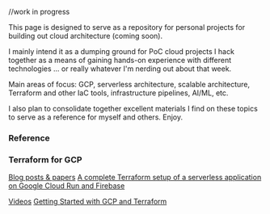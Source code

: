 //work in progress

This page is designed to serve as a repository for personal projects for building out cloud architecture (coming soon). 

I mainly intend it as a dumping ground for PoC cloud projects I hack together as a means of gaining hands-on experience with different technologies ... or really whatever I'm nerding out about that week.

Main areas of focus: GCP, serverless architecture, scalable architecture, Terraform and other IaC tools, infrastructure pipelines, AI/ML, etc.

I also plan to consolidate together excellent materials I find on these topics to serve as a reference for myself and others. Enjoy. 

<h3>Reference</h3>
<h3>Terraform for GCP</h3>
<u>Blog posts & papers</u>
<a href="https://threedots.tech/post/complete-setup-of-serverless-application/">A complete Terraform setup of a serverless application on Google Cloud Run and Firebase</a>

<u>Videos</u>
<a href="https://www.youtube.com/watch?v=2xaZQHhNO04&ab_channel=BenFoster">Getting Started with GCP and Terraform<a/>
<a href=""></a>





<a href=""></a>
